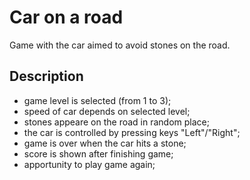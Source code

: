 # Car on a road

Game with the car aimed to avoid stones on the road.

## Description
- game level is selected (from 1 to 3);
- speed of car depends on selected level;
- stones appeare on the road in random place;
- the car is controlled by pressing keys "Left"/"Right";
- game is over when the car hits a stone;
- score is shown after finishing game;
- apportunity to play game again;
